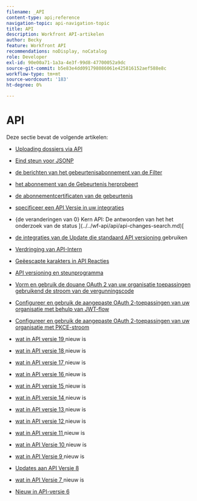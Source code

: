 ```yaml
---
filename: _API
content-type: api;reference
navigation-topic: api-navigation-topic
title: API
description: Workfront API-artikelen
author: Becky
feature: Workfront API
recommendations: noDisplay, noCatalog
role: Developer
exl-id: 90e00a71-1a3a-4e3f-99d8-47700052a9dc
source-git-commit: b5e83e4dd091798086061e425816152aef588e8c
workflow-type: tm+mt
source-wordcount: '183'
ht-degree: 0%

---
```


# API

Deze sectie bevat de volgende artikelen:

* [ Uploading dossiers via API ](../../wf-api/api/uploading-files-api.md)
* [ Eind steun voor JSONP ](../../wf-api/api/ending-support-jsonp.md)
* [ de berichten van het gebeurtenisabonnement van de Filter ](../../wf-api/api/filter-event-sub-messages.md)
* [ het abonnement van de Gebeurtenis herprobeert ](../../wf-api/api/event-sub-retries.md)
* [ de abonnementcertificaten van de gebeurtenis ](../../wf-api/api/event-sub-certs.md)
* [ specificeer een API Versie in uw integraties ](../../wf-api/api/specify-api-version-integrations.md)

* {de veranderingen van 0} Kern API: De antwoorden van het het onderzoek van de status ](../../wf-api/api/api-changes-search.md)[
* [ de integraties van de Update die standaard API versioning ](../../wf-api/api/update-default-api-versioning.md) gebruiken
* [ Verdringing van API-Intern ](../../wf-api/api/deprecation-api-internal.md)
* [ Geëescapte karakters in API Reacties ](../../wf-api/api/escaped-characters-api.md)
* [ API versioning en steunprogramma ](../../wf-api/api/api-version-support-schedule.md)
* [Vorm en gebruik de douane OAuth 2 van uw organisatie toepassingen gebruikend de stroom van de vergunningscode](../../wf-api/api/oauth-app-code-token-flow.md)
* [Configureer en gebruik de aangepaste OAuth 2-toepassingen van uw organisatie met behulp van JWT-flow](../../wf-api/api/oauth-app-jwt-flow.md)
* [Configureer en gebruik de aangepaste OAuth 2-toepassingen van uw organisatie met PKCE-stroom](../../wf-api/api/oauth-app-pkce-flow.md)
* [ wat in API versie 19 ](../../wf-api/api/new-api-version-19.md) nieuw is
* [ wat in API versie 18 ](../../wf-api/api/new-api-version-18.md) nieuw is
* [ wat in API versie 17 ](../../wf-api/api/new-api-version-17.md) nieuw is
* [ wat in API versie 16 ](../../wf-api/api/new-api-version-16.md) nieuw is
* [ wat in API versie 15 ](../../wf-api/api/new-api-version-15.md) nieuw is
* [ wat in API versie 14 ](../../wf-api/api/new-api-version-14.md) nieuw is
* [ wat in API versie 13 ](../../wf-api/api/new-api-version-13.md) nieuw is
* [ wat in API versie 12 ](../../wf-api/api/new-api-version-12.md) nieuw is
* [ wat in API versie 11 ](../../wf-api/api/new-api-version-11.md) nieuw is
* [ wat in API Versie 10 ](../../wf-api/api/new-api-version-10.md) nieuw is
* [ wat in API Versie 9 ](../../wf-api/api/new-api-version-9.md) nieuw is
* [ Updates aan API Versie 8 ](../../wf-api/api/new-api-version-8-updates.md)
* [ wat in API Versie 7 ](../../wf-api/api/new-api-version-7.md) nieuw is
* [Nieuw in API-versie 6](../../wf-api/api/new-api-version-6.md)
